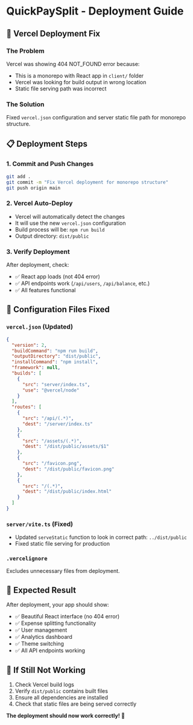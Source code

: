 # QuickPaySplit - Deployment Guide

## 🚀 Vercel Deployment Fix

### The Problem
Vercel was showing 404 NOT_FOUND error because:
- This is a monorepo with React app in `client/` folder
- Vercel was looking for build output in wrong location
- Static file serving path was incorrect

### The Solution
Fixed `vercel.json` configuration and server static file path for monorepo structure.

## 📋 Deployment Steps

### 1. Commit and Push Changes
```bash
git add .
git commit -m "Fix Vercel deployment for monorepo structure"
git push origin main
```

### 2. Vercel Auto-Deploy
- Vercel will automatically detect the changes
- It will use the new `vercel.json` configuration
- Build process will be: `npm run build`
- Output directory: `dist/public`

### 3. Verify Deployment
After deployment, check:
- ✅ React app loads (not 404 error)
- ✅ API endpoints work (`/api/users`, `/api/balance`, etc.)
- ✅ All features functional

## 🔧 Configuration Files Fixed

### `vercel.json` (Updated)
```json
{
  "version": 2,
  "buildCommand": "npm run build",
  "outputDirectory": "dist/public",
  "installCommand": "npm install",
  "framework": null,
  "builds": [
    {
      "src": "server/index.ts",
      "use": "@vercel/node"
    }
  ],
  "routes": [
    {
      "src": "/api/(.*)",
      "dest": "/server/index.ts"
    },
    {
      "src": "/assets/(.*)",
      "dest": "/dist/public/assets/$1"
    },
    {
      "src": "/favicon.png",
      "dest": "/dist/public/favicon.png"
    },
    {
      "src": "/(.*)",
      "dest": "/dist/public/index.html"
    }
  ]
}
```

### `server/vite.ts` (Fixed)
- Updated `serveStatic` function to look in correct path: `../dist/public`
- Fixed static file serving for production

### `.vercelignore`
Excludes unnecessary files from deployment.

## 🎯 Expected Result

After deployment, your app should show:
- ✅ Beautiful React interface (no 404 error)
- ✅ Expense splitting functionality
- ✅ User management
- ✅ Analytics dashboard
- ✅ Theme switching
- ✅ All API endpoints working

## 🚨 If Still Not Working

1. Check Vercel build logs
2. Verify `dist/public` contains built files
3. Ensure all dependencies are installed
4. Check that static files are being served correctly

**The deployment should now work correctly!** 🚀
